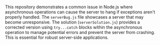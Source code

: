 This repository demonstrates a common issue in Node.js where asynchronous operations can cause the server to hang if exceptions aren't properly handled.  The `serverBug.js` file showcases a server that may become unresponsive.  The solution (`serverSolution.js`) provides a corrected version using `try...catch` blocks within the asynchronous operation to manage potential errors and prevent the server from crashing.  This is essential for robust server-side applications.